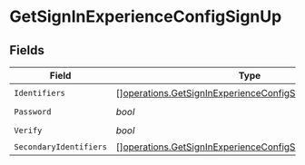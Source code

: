 # GetSignInExperienceConfigSignUp


## Fields

| Field                                                                                                                                  | Type                                                                                                                                   | Required                                                                                                                               | Description                                                                                                                            |
| -------------------------------------------------------------------------------------------------------------------------------------- | -------------------------------------------------------------------------------------------------------------------------------------- | -------------------------------------------------------------------------------------------------------------------------------------- | -------------------------------------------------------------------------------------------------------------------------------------- |
| `Identifiers`                                                                                                                          | [][operations.GetSignInExperienceConfigSignUpIdentifierEnum](../../models/operations/getsigninexperienceconfigsignupidentifierenum.md) | :heavy_check_mark:                                                                                                                     | N/A                                                                                                                                    |
| `Password`                                                                                                                             | *bool*                                                                                                                                 | :heavy_check_mark:                                                                                                                     | N/A                                                                                                                                    |
| `Verify`                                                                                                                               | *bool*                                                                                                                                 | :heavy_check_mark:                                                                                                                     | N/A                                                                                                                                    |
| `SecondaryIdentifiers`                                                                                                                 | [][operations.GetSignInExperienceConfigSecondaryIdentifier](../../models/operations/getsigninexperienceconfigsecondaryidentifier.md)   | :heavy_minus_sign:                                                                                                                     | N/A                                                                                                                                    |